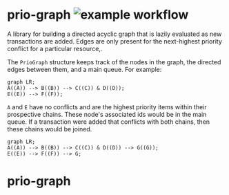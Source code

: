 # prio-graph ![example workflow](https://github.com/apfitzge/prio-graph/actions/workflows/rust.yml/badge.svg)

A library for building a directed acyclic graph that is lazily evaluated as new
transactions are added. Edges are only present for the next-highest priority
conflict for a particular resource,.

The `PrioGraph` structure keeps track of the nodes in the graph, the directed
edges between them, and a main queue. For example:

```mermaid
graph LR;
A((A)) --> B((B)) --> C((C)) & D((D));
E((E)) --> F((F));
```

`A` and `E` have no conflicts and are the highest priority items within their
prospective chains. These node's associated ids would be in the main queue.
If a transaction were added that conflicts with both chains, then these chains
would be joined.

```mermaid
graph LR;
A((A)) --> B((B)) --> C((C)) & D((D)) --> G((G));
E((E)) --> F((F)) --> G;
```
# prio-graph
